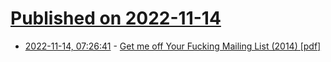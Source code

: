 # [Published on 2022-11-14](index.md)

* [2022-11-14, 07:26:41](https://news.ycombinator.com/item?id=33591110) - [Get me off Your Fucking Mailing List (2014) [pdf]](https://www.scs.stanford.edu/~dm/home/papers/remove.pdf)
